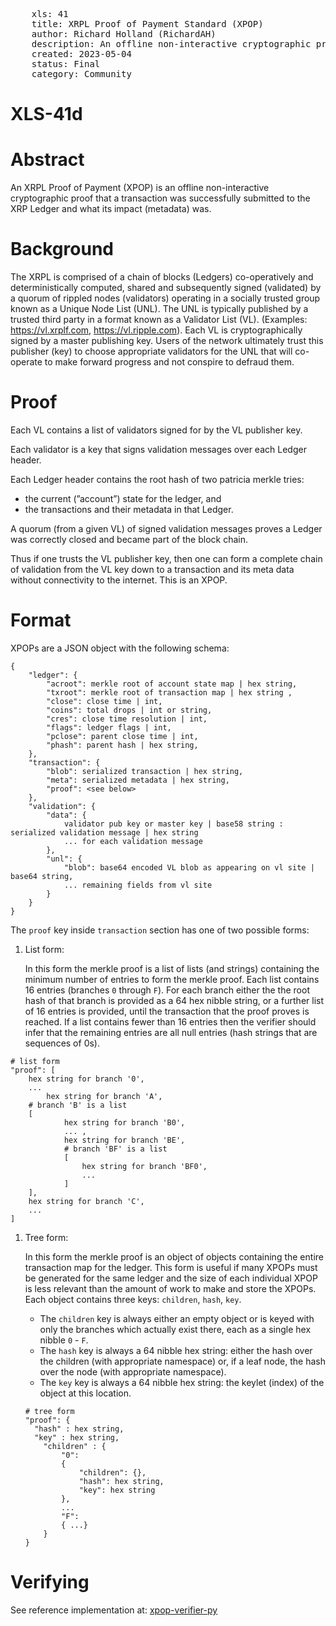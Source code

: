 <pre>
    xls: 41
    title: XRPL Proof of Payment Standard (XPOP)
    author: Richard Holland (RichardAH)
	description: An offline non-interactive cryptographic proof that a transaction was successfully submitted to the XRP Ledger and what its impact (metadata) was
    created: 2023-05-04
    status: Final
    category: Community
</pre>
# XLS-41d

# Abstract

An XRPL Proof of Payment (XPOP) is an offline non-interactive cryptographic proof that a transaction was successfully submitted to the XRP Ledger and what its impact (metadata) was.

# Background

The XRPL is comprised of a chain of blocks (Ledgers) co-operatively and deterministically computed, shared and subsequently signed (validated) by a quorum of rippled nodes (validators) operating in a socially trusted group known as a Unique Node List (UNL). The UNL is typically published by a trusted third party in a format known as a Validator List (VL). (Examples: https://vl.xrplf.com, https://vl.ripple.com). Each VL is cryptographically signed by a master publishing key. Users of the network ultimately trust this publisher (key) to choose appropriate validators for the UNL that will co-operate to make forward progress and not conspire to defraud them.

# Proof

Each VL contains a list of validators signed for by the VL publisher key.

Each validator is a key that signs validation messages over each Ledger header.

Each Ledger header contains the root hash of two patricia merkle tries:

- the current (”account”) state for the ledger, and
- the transactions and their metadata in that Ledger.

A quorum (from a given VL) of signed validation messages proves a Ledger was correctly closed and became part of the block chain.

Thus if one trusts the VL publisher key, then one can form a complete chain of validation from the VL key down to a transaction and its meta data without connectivity to the internet. This is an XPOP.

# Format

XPOPs are a JSON object with the following schema:

```
{
	"ledger": {
		"acroot": merkle root of account state map | hex string,
		"txroot": merkle root of transaction map | hex string ,
		"close": close time | int,
		"coins": total drops | int or string,
		"cres": close time resolution | int,
		"flags": ledger flags | int,
		"pclose": parent close time | int,
		"phash": parent hash | hex string,
	},
	"transaction": {
		"blob": serialized transaction | hex string,
		"meta": serialized metadata | hex string,
		"proof": <see below>
	},
	"validation": {
		"data": {
			validator pub key or master key | base58 string : serialized validation message | hex string
			... for each validation message
		},
		"unl": {
			"blob": base64 encoded VL blob as appearing on vl site | base64 string,
			... remaining fields from vl site
		}
	}
}
```

The `proof` key inside `transaction` section has one of two possible forms:

1. List form:
    
    In this form the merkle proof is a list of lists (and strings) containing the minimum number of entries to form the merkle proof. Each list contains 16 entries (branches `0` through `F`). For each branch either the the root hash of that branch is provided as a 64 hex nibble string, or a further list of 16 entries is provided, until the transaction that the proof proves is reached. If a list contains fewer than 16 entries then the verifier should infer that the remaining entries are all null entries (hash strings that are sequences of 0s).
    

```
# list form
"proof": [
	hex string for branch '0',
	...
        hex string for branch 'A',
	# branch 'B' is a list
	[ 
			hex string for branch 'B0',
			... ,
			hex string for branch 'BE',
			# branch 'BF' is a list
			[
				hex string for branch 'BF0',
				...
			]
	],
	hex string for branch 'C',
	...
]

```

1. Tree form:
    
    In this form the merkle proof is an object of objects containing the entire transaction map for the ledger. This form is useful if many XPOPs must be generated for the same ledger and the size of each individual XPOP is less relevant than the amount of work to make and store the XPOPs. Each object contains three keys: `children`, `hash`, `key`.
    
    - The `children` key is always either an empty object or is keyed with only the branches which actually exist there, each as a single hex nibble `0` - `F`.
    - The `hash` key is always a 64 nibble hex string: either the hash over the children (with appropriate namespace) or, if a leaf node, the hash over the node (with appropriate namespace).
    - The `key` key is always a 64 nibble hex string: the keylet (index) of the object at this location.
    
    ```
    # tree form
    "proof": {
      "hash" : hex string,
      "key" : hex string,
    	"children" : {
    		"0":
    		{
    			"children": {},
    			"hash": hex string,
    			"key": hex string
    		},
    		...
    		"F":
    		{ ...}
    	}
    }
    ```
    
# Verifying

See reference implementation at: [xpop-verifier-py](https://github.com/RichardAH/xpop-verifier-py/blob/main/verify.py)



